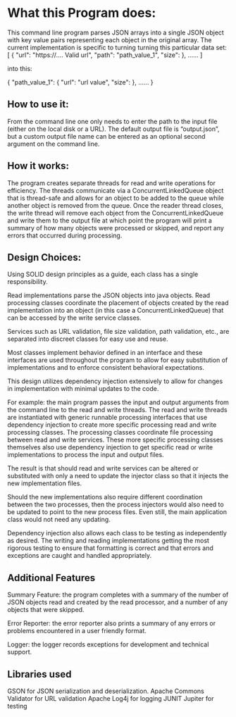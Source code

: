 ﻿# What this Program does:

This command line program parses JSON arrays into a single JSON object with key value pairs representing each object in the original array. The current implementation is specific to turning turning this particular data set:
[
      {
        "url": "https://…. Valid url", 
        "path":  "path_value_1", 
        "size": <integer size in bytes>
      }, ...…
]

into this:

{ 
      "path_value_1": {
        "url": "url value", 
        "size": <integer size>
        }, ...... 
}

## How to use it:
From the command line one only needs to enter the path to the input file (either on the local disk or a URL). The default output file is “output.json”, but a custom output file name can be entered as an optional second argument on the command line. 

## How it works:
The program creates separate threads for read and write operations for efficiency. The threads communicate via a ConcurrentLinkedQueue object that is thread-safe and allows for an object to be added to the queue while another object is removed from the queue. Once the reader thread closes, the write thread will remove each object from the ConcurrentLinkedQueue and write them to the output file at which point the program will print a summary of how many objects were processed or skipped, and report any errors that occurred during processing.

## Design Choices:
Using SOLID design principles as a guide, each class has a single responsibility. 

Read implementations parse the JSON objects into java objects. Read processing classes coordinate the placement of objects created by the read implementation into an object (in this case a ConcurrentLinkedQueue) that can be accessed by the write service classes.

Services such as URL validation, file size validation, path validation, etc., are separated into discreet classes for easy use and reuse. 

Most classes implement behavior defined in an interface and these interfaces are used throughout the program to allow for easy substitution of implementations and to enforce consistent behavioral expectations. 

This design utilizes dependency injection extensively to allow for changes in implementation with minimal updates to the code.

For example: the main program passes the input and output arguments from the command line to the read and write threads. The read and write threads are instantiated with generic runnable processing interfaces that use dependency injection to create more specific processing read and write processing classes. The processing classes coordinate file processing between read and write services. These more specific processing classes themselves also use dependency injection to get specific read or write implementations to process the input and output files.

The result is that should read and write services can be altered or substituted with only a need to update the injector class so that it injects the new implementation files. 

Should the new implementations also require different coordination between the two processes, then the process injectors would also need to be updated to point to the new process files. Even still, the main application class would not need any updating.

Dependency injection also allows each class to be testing as independently as desired. The writing and reading implementations getting the most rigorous testing to ensure that formatting is correct and that errors and exceptions are caught and handled appropriately.

## Additional Features
Summary Feature: the program completes with a summary of the number of JSON objects read and created by the read processor, and a number of any objects that were skipped. 

Error Reporter: the error reporter also prints a summary of any errors or problems encountered in a user friendly format. 

Logger: the logger records exceptions for development and technical support.


## Libraries used 
GSON for JSON serialization and deserialization.
Apache Commons Validator for URL validation
Apache Log4j for logging
JUNIT Jupiter for testing

